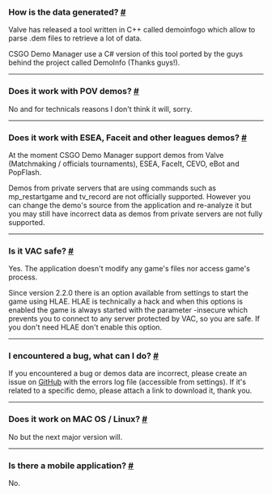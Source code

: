 <a class="anchor" id="data-generation"></a>

### How is the data generated? [#](/docs/about#data-generation)

Valve has released a tool written in C++ called demoinfogo which allow to parse .dem files to retrieve a lot of data.

CSGO Demo Manager use a C# version of this tool ported by the guys behind the project called DemoInfo (Thanks guys!).

---

<a class="anchor" id="pov-support"></a>

### Does it work with POV demos? [#](/docs/about#pov-support)

No and for technicals reasons I don't think it will, sorry.

---

<a class="anchor" id="provider-support"></a>

### Does it work with ESEA, Faceit and other leagues demos? [#](/docs/about#provider-support)

At the moment CSGO Demo Manager support demos from Valve (Matchmaking / officials tournaments), ESEA, FaceIt, CEVO, eBot and PopFlash.

Demos from private servers that are using commands such as mp_restartgame and tv_record are not officially supported. However you can change the demo's source from the application and re-analyze it but you may still have incorrect data as demos from private servers are not fully supported.

---

<a class="anchor" id="vac"></a>

### Is it VAC safe? [#](/docs/about#vac)

Yes. The application doesn't modify any game's files nor access game's process.

Since version 2.2.0 there is an option available from settings to start the game using HLAE. HLAE is technically a hack and when this options is enabled the game is always started with the parameter -insecure which prevents you to connect to any server protected by VAC, so you are safe. If you don't need HLAE don't enable this option.

---

<a class="anchor" id="bug"></a>

### I encountered a bug, what can I do? [#](/docs/about#bug)

If you encountered a bug or demos data are incorrect, please create an issue on [GitHub](https://github.com/akiver/CSGO-Demos-Manager/issues) with the errors log file (accessible from settings). If it's related to a specific demo, please attach a link to download it, thank you.

---

<a class="anchor" id="os-compatibility"></a>

### Does it work on MAC OS / Linux? [#](/docs/about#os-compatibility)

No but the next major version will.

---

<a class="anchor" id="mobile-app"></a>

### Is there a mobile application? [#](/docs/about#mobile-app)

No.
